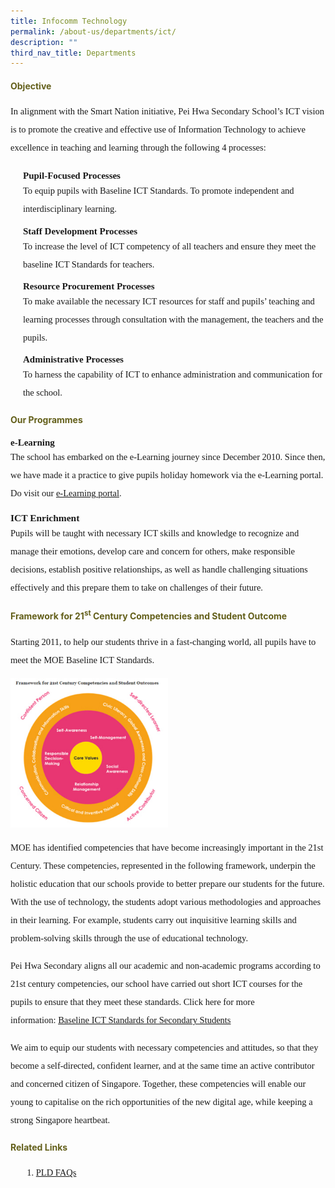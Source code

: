 ```yaml
---
title: Infocomm Technology
permalink: /about-us/departments/ict/
description: ""
third_nav_title: Departments
---
```

<h4 style="color:#635f1a;">
Objective</h4>

<p style="font-size:14.5px; line-height:2;margin-top:15px;font-family:Tahoma;">In alignment with the Smart Nation initiative, Pei Hwa Secondary School&rsquo;s ICT vision is to promote the creative and effective use of Information Technology to achieve excellence in teaching and learning through the following 4 processes:</p>

<p style="margin:5px 0 5px 20px; font-size:15px; line-height:2;font-family:Tahoma;"><strong style="font-family:Tahoma;">Pupil-Focused Processes</strong></p>
<p style="font-size:14.5px; line-height:2;margin:-10px 0 5px 20px;font-family:Tahoma;">To equip pupils with Baseline ICT Standards. To promote independent and interdisciplinary learning.</p>


<p style="margin:5px 0 5px 20px; font-size:15px; line-height:2; font-family:Open Sans;"><strong style="font-family:Tahoma;">Staff Development Processes</strong></p>
<p style="font-size:14.5px; line-height:2;margin:-10px 0 5px 20px;font-family:Tahoma;">To increase the&nbsp;level of ICT competency of all teachers and ensure they meet the baseline ICT Standards for teachers.</p>

<p style="margin:5px 0 5px 20px; font-size:15px; line-height:2;font-family:Tahoma;"><strong style="font-family:Tahoma;">Resource Procurement Processes</strong></p>
<p style="font-size:14.5px; line-height:2;margin:-10px 0 5px 20px;font-family:Tahoma;">To make available the necessary ICT resources for staff and pupils&rsquo; teaching and learning processes through consultation with the management, the teachers and the pupils.</p>

<p style="margin:5px 0 5px 20px; font-size:15px; line-height:2;font-family:Tahoma;"><strong style="font-family:Tahoma;">Administrative Processes</strong></p>
<p style="font-size:14.5px; line-height:2;margin:-10px 0 5px 20px;font-family:Tahoma;">To harness the capability of ICT to enhance administration and communication for the school.</p>


<h4 style="color:#635f1a">
Our Programmes</h4>

<p style="margin-top:15px;font-size:15px;"><strong style="font-family:Tahoma;">e-Learning</strong></p>
<p style="font-size:14.5px; line-height:2;margin:-15px 0 13px 0px;font-family:Tahoma;">The school has embarked on the e-Learning journey since December 2010. Since then, we have made it a practice to give pupils holiday homework via the e-Learning portal. Do visit our&nbsp;<a href="https://vle.learning.moe.edu.sg/login" style="font-family:Tahoma;">e-Learning portal</a>.</p>

<p style="margin-top:15px;font-size:15.5px;"><strong style="font-family:Tahoma;">ICT Enrichment</strong></p>
<p style="font-size:14.5px; line-height:2;margin:-15px 0 13px 0px;font-family:Tahoma;">Pupils will be taught with necessary ICT skills and knowledge to recognize and manage their emotions, develop care and concern for others, make responsible decisions, establish positive relationships, as well as handle challenging situations effectively and this prepare them to take on challenges of their future.</p>


<h4 style="color:#635f1a;">
Framework for 21<sup>st</sup>&nbsp;Century Competencies and Student Outcome</h4>

<p style="font-size:14.5px; line-height:2;margin-top:15px;font-family:Tahoma;">Starting 2011, to help our students thrive in a fast-changing world, all pupils have to meet the MOE Baseline ICT Standards.</p>

<img style="width: 50%;" src="/images/frameworkICT.jpg" />

<p style="2;margin-top:15px;font-size:14.5px; line-height:2;font-family:Tahoma;">MOE has identified competencies that have become increasingly important in the 21st Century. These competencies, represented in the following framework, underpin the holistic education that our schools provide to better prepare our students for the future. With the use of technology, the students adopt various methodologies and approaches in their learning. For example, students carry out inquisitive learning skills and problem-solving skills through the use of educational technology.</p>

<p style="2;margin-top:15px;font-size:14.5px; line-height:2;font-family:Tahoma;">Pei Hwa Secondary aligns all our academic and non-academic programs according to 21st century competencies, our school have carried out short ICT courses for the pupils to ensure that they meet these standards. Click here for more information:&nbsp;<a href="/programmes/ict-enrichment/" style="font-family:Tahoma;">Baseline ICT Standards for Secondary Students</a></p>

<p style="2;margin-top:15px;font-size:14.5px; line-height:2;font-family:Tahoma;">We aim to equip our students with necessary competencies and attitudes, so that they become a self-directed, confident learner, and at the same time an active contributor and concerned citizen of Singapore. Together, these competencies will enable our young to capitalise on the rich opportunities of the new digital age, while keeping a strong Singapore heartbeat.</p>


<h4 style="color:#635f1a;">
Related Links</h4>

<ol style="margin-top:5px;">
<li style="font-size:14.5px; line-height:2;margin-left:17px;font-family:Tahoma;"><a href="/pld-faqs/" style="font-family:Tahoma;">PLD FAQs</a></li>
</ol>